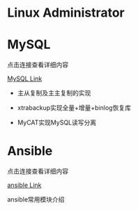 # Linux Administrator

# MySQL

点击连接查看详细内容

[MySQL Link](mha-backup-mycat.md)

- 主从复制及主主复制的实现

- xtrabackup实现全量+增量+binlog恢复库
- MyCAT实现MySQL读写分离

# Ansible

点击连接查看详细内容

[ansible Link](ansible-modules.md)

ansible常用模块介绍



